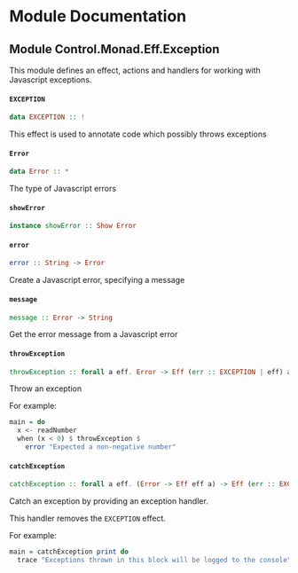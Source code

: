 # Module Documentation

## Module Control.Monad.Eff.Exception


This module defines an effect, actions and handlers for working
with Javascript exceptions.

#### `EXCEPTION`

``` purescript
data EXCEPTION :: !
```

This effect is used to annotate code which possibly throws exceptions

#### `Error`

``` purescript
data Error :: *
```

The type of Javascript errors

#### `showError`

``` purescript
instance showError :: Show Error
```


#### `error`

``` purescript
error :: String -> Error
```

Create a Javascript error, specifying a message

#### `message`

``` purescript
message :: Error -> String
```

Get the error message from a Javascript error

#### `throwException`

``` purescript
throwException :: forall a eff. Error -> Eff (err :: EXCEPTION | eff) a
```

Throw an exception

For example:

```purescript
main = do
  x <- readNumber
  when (x < 0) $ throwException $
    error "Expected a non-negative number"
```

#### `catchException`

``` purescript
catchException :: forall a eff. (Error -> Eff eff a) -> Eff (err :: EXCEPTION | eff) a -> Eff eff a
```

Catch an exception by providing an exception handler.

This handler removes the `EXCEPTION` effect.

For example:

```purescript
main = catchException print do
  trace "Exceptions thrown in this block will be logged to the console"
```



